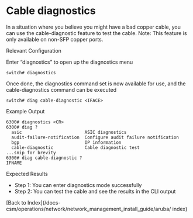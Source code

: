 # Cable diagnostics 

In a situation where you believe you might have a bad copper cable, you can use the cable-diagnostic feature to test the cable. Note: This feature is only available on non-SFP copper ports. 

Relevant Configuration 

Enter “diagnostics” to open up the diagnostics menu 

```
switch# diagnostics
```

Once done, the diagnostics command set is now available for use, and the cable-diagnostics command can be executed 

```
switch# diag cable-diagnostic <IFACE>
```

Example Output 

```
6300# diagnostics <CR>
6300# diag ?
  asic                        ASIC diagnostics
  audit-failure-notification  Configure audit failure notification
  bgp                         IP information
  cable-diagnostic            Cable diagnostic test
...snip for brevity
6300# diag cable-diagnostic ?
IFNAME  
```

Expected Results 

* Step 1: You can enter diagnostics mode successfully
* Step 2: You can test the cable and see the results in the CLI output 


[Back to Index](/docs-csm/operations/network/network_management_install_guide/aruba/
index)

